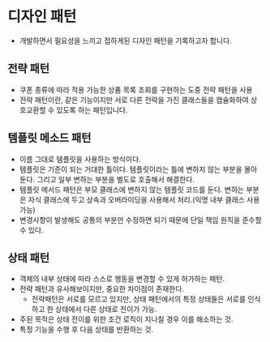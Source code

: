 # 디자인 패턴
- 개발하면서 필요성을 느끼고 접하게된 디자인 패턴을 기록하고자 합니다.

## 전략 패턴
- 쿠폰 종류에 따라 적용 가능한 상품 목록 조회를 구현하는 도중 전략 패턴을 사용
- 전략 패턴이란, 같은 기능이지만 서로 다른 전략을 가진 클래스들을 캡슐화하여 상호교환할 수 있도록 하는 패턴입니다.

## 템플릿 메소드 패턴
- 이름 그대로 템플릿을 사용하는 방식이다.
- 템플릿은 기준이 되는 거대한 틀이다. 템플릿이라는 틀에 변하지 않는 부분을 몰아둔다. 그리고 일부 변하는 부분을 별도로 호출해서 해결한다.
- 템플릿 메서드 패턴은 부모 클래스에 변하지 않는 템플릿 코드를 둔다. 변하는 부분은 자식 클래스에 두고 상속과 오버라이딩을 사용해서 처리.(익명 내부 클래스 사용 가능)
- 변경사항이 발생해도 공통의 부분만 수정하면 되기 때문에 단일 책임 원칙을 준수할 수 있다.

## 상태 패턴
- 객체의 내부 상태에 따라 스스로 행동을 변경할 수 있게 허가하는 패턴.
- 전략 패턴과 유사해보이지만, 중요한 차이점이 존재한다.
  - 전략패턴은 서로를 모르고 있지만, 상태 패턴에서의 특정 상태들은 서로를 인식하고 한 상태에서 다른 상태로 전이가 가능. 
- 주된 목적은 상태 전이를 위한 조건 로직이 지나칠 경우 이를 해소하는 것.
- 특정 기능을 수행 후 다음 상태를 반환하는 것.